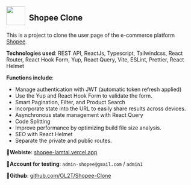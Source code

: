 <h2 style="display: flex; align-items: center; gap: 10px;">
  <img src="https://deo.shopeemobile.com/shopee/shopee-pcmall-live-sg/assets/icon_favicon_1_96.wI1aMs.png" width="50" height="50">
  <span style='margin-top: 10px'>Shopee Clone</span>
</h2>

This is a project to clone the user page of the e-commerce platform [Shopee](https://shopee.com).

**Technologies used**: REST API, ReactJs, Typescript, Tailwindcss, React Router, React Hook Form, Yup, React Query, Vite, ESLint, Prettier, React Helmet

**Functions include**:

- Manage authentication with JWT (automatic token refresh applied)
- Use the Yup and React Hook Form to validate the form.
- Smart Pagination, Filter, and Product Search
- Incorporate state into the URL to easily share results across devices.
- Asynchronous state management with React Query
- Code Splitting
- Improve performance by optimizing build file size analysis.
- SEO with React Helmet
- Separate the private and public routes.

**🔗Webiste**: [shopee-lamtai.vercel.app](https://shopee-lamtai.vercel.app/)

**🔐Account for testing**: `admin-shopee@gmail.com` / `admin1`

**🔗Github**: [github.com/OL2T/Shopee-Clone](https://github.com/OL2T/Shopee-Clone)
